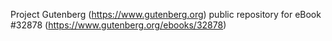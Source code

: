 Project Gutenberg (https://www.gutenberg.org) public repository for eBook #32878 (https://www.gutenberg.org/ebooks/32878)
